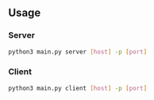 ## Usage

### Server
```bash
python3 main.py server [host] -p [port]
```

### Client
```bash
python3 main.py client [host] -p [port]
```